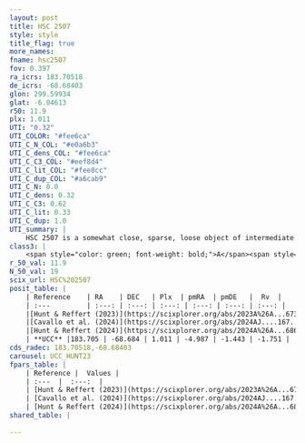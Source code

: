 ```yaml
---
layout: post
title: HSC 2507
style: style
title_flag: true
more_names: 
fname: hsc2507
fov: 0.397
ra_icrs: 183.70518
de_icrs: -68.68403
glon: 299.59934
glat: -6.04613
r50: 11.9
plx: 1.011
UTI: "0.32"
UTI_COLOR: "#fee6ca"
UTI_C_N_COL: "#e0a6b3"
UTI_C_dens_COL: "#fee6ca"
UTI_C_C3_COL: "#eef8d4"
UTI_C_lit_COL: "#fee8cc"
UTI_C_dup_COL: "#a6cab9"
UTI_C_N: 0.0
UTI_C_dens: 0.32
UTI_C_C3: 0.62
UTI_C_lit: 0.33
UTI_C_dup: 1.0
UTI_summary: |
    HSC 2507 is a somewhat close, sparse, loose object of intermediate C3 quality. It was recently reported in the literature.<br><br><span style="color: #99180f; font-weight: bold;">Warning: </span>contains less than 25 stars with <i>P>0.5</i> estimated.
class3: |
    <span style="color: green; font-weight: bold;">A</span><span style="color: red; font-weight: bold;">C</span>
r_50_val: 11.9
N_50_val: 19
scix_url: HSC%202507
posit_table: |
    | Reference    | RA    | DEC   | Plx  | pmRA  | pmDE   |  Rv  |
    | :---         | :---: | :---: | :---: | :---: | :---: | :---: |
    |[Hunt & Reffert (2023)](https://scixplorer.org/abs/2023A%26A...673A.114H) | 183.75 | -68.685 | 1.012 | -4.975 | -1.457 | -5.089 |
    |[Cavallo et al. (2024)](https://scixplorer.org/abs/2024AJ....167...12C) | 183.555 | -68.78 | 1.016 | -- | -- | -- |
    |[Hunt & Reffert (2024)](https://scixplorer.org/abs/2024A%26A...686A..42H) | 183.75 | -68.685 | 1.012 | -4.975 | -1.457 | -5.089 |
    | **UCC** |183.705 | -68.684 | 1.011 | -4.987 | -1.443 | -1.751 | 
cds_radec: 183.70518,-68.68403
carousel: UCC_HUNT23
fpars_table: |
    | Reference |  Values |
    | :---  |  :---:  |
    | [Hunt & Reffert (2023)](https://scixplorer.org/abs/2023A%26A...673A.114H) | `AV50=0.39, diffAV50=0.343, MOD50=9.861, logAge50=8.159` |
    | [Cavallo et al. (2024)](https://scixplorer.org/abs/2024AJ....167...12C) | `AV50=0.39, dMod50=10.03, logAge50=8.5, [Fe/H]50=0.63` |
    | [Hunt & Reffert (2024)](https://scixplorer.org/abs/2024A%26A...686A..42H) | `MassJ=52.8289` |
shared_table: |
    
---
```

